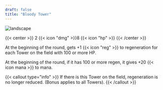 ```yaml
---
draft: false
title: "Bloody Tower"
---
```


![landscape](/images/towers/towerS_80.png)

{{< center >}}
2 {{< icon "dmg" >}}8 {{< icon "hp" >}}
{{< /center >}}

At the beginning of the round, gets +1 {{< icon "reg" >}} to regeneration for each Tower on the field with 100 or more HP.

At the beginning of the round, if it has 100 or more regen, it gives +20 {{< icon mana >}} to mana.

{{< callout type="info" >}}
If there is this Tower on the field, regeneration is no longer reduced. (Bonus applies to all Towers).
{{< /callout >}}
